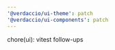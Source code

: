 ```yaml
---
'@verdaccio/ui-theme': patch
'@verdaccio/ui-components': patch
---
```


chore(ui): vitest follow-ups
